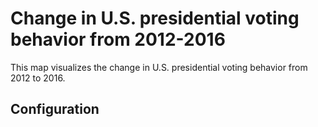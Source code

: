 # Change in U.S. presidential voting behavior from 2012-2016

This map visualizes the change in U.S. presidential voting behavior from 2012 to 2016.



## Configuration
